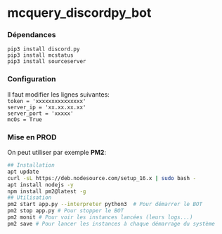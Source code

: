 # mcquery_discordpy_bot

### Dépendances
`pip3 install discord.py`<br>
`pip3 install mcstatus `<br>
`pip3 install sourceserver `<br>
### Configuration
Il faut modifier les lignes suivantes:<br>
`token = 'xxxxxxxxxxxxxxx'`<br>
`server_ip = 'xx.xx.xx.xx'`<br>
`server_port = 'xxxxx'`<br>
`mcOs = True`<br>
### Mise en PROD
On peut utiliser par exemple **PM2**:
```bash
## Installation
apt update
curl -sL https://deb.nodesource.com/setup_16.x | sudo bash -
apt install nodejs -y
npm install pm2@latest -g
## Utilisation
pm2 start app.py --interpreter python3  # Pour démarrer le BOT
pm2 stop app.py # Pour stopper le BOT
pm2 monit # Pour voir les instances lancées (leurs logs...)
pm2 save # Pour lancer les instances à chaque démarrage du système
```

